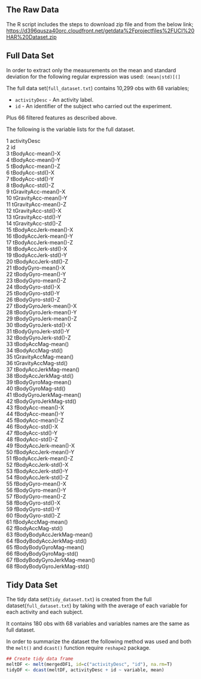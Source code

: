 ## The Raw Data
The R script includes the steps to download zip file and from the below link;
<https://d396qusza40orc.cloudfront.net/getdata%2Fprojectfiles%2FUCI%20HAR%20Dataset.zip>


## Full Data Set

In order to extract only the measurements on the mean and standard deviation for 
the following regular expression was used: `(mean|std)[(]` 

The full data set(`full_dataset.txt`) contains  10,299 obs with 68 variables;

- `activityDesc` - An activity label.
- `id` - An identifier of the subject who carried out the experiment.
 
Plus 66 filtered features as described above.

The following is the variable lists for the full dataset.

1	activityDesc  
2	id  
3	tBodyAcc-mean()-X  
4	tBodyAcc-mean()-Y  
5	tBodyAcc-mean()-Z  
6	tBodyAcc-std()-X  
7	tBodyAcc-std()-Y  
8	tBodyAcc-std()-Z  
9	tGravityAcc-mean()-X  
10	tGravityAcc-mean()-Y  
11	tGravityAcc-mean()-Z  
12	tGravityAcc-std()-X  
13	tGravityAcc-std()-Y  
14	tGravityAcc-std()-Z  
15	tBodyAccJerk-mean()-X  
16	tBodyAccJerk-mean()-Y  
17	tBodyAccJerk-mean()-Z  
18	tBodyAccJerk-std()-X  
19	tBodyAccJerk-std()-Y  
20	tBodyAccJerk-std()-Z  
21	tBodyGyro-mean()-X  
22	tBodyGyro-mean()-Y  
23	tBodyGyro-mean()-Z  
24	tBodyGyro-std()-X  
25	tBodyGyro-std()-Y  
26	tBodyGyro-std()-Z  
27	tBodyGyroJerk-mean()-X  
28	tBodyGyroJerk-mean()-Y  
29	tBodyGyroJerk-mean()-Z  
30	tBodyGyroJerk-std()-X  
31	tBodyGyroJerk-std()-Y  
32	tBodyGyroJerk-std()-Z  
33	tBodyAccMag-mean()  
34	tBodyAccMag-std()  
35	tGravityAccMag-mean()  
36	tGravityAccMag-std()  
37	tBodyAccJerkMag-mean()  
38	tBodyAccJerkMag-std()  
39	tBodyGyroMag-mean()  
40	tBodyGyroMag-std()  
41	tBodyGyroJerkMag-mean()  
42	tBodyGyroJerkMag-std()  
43	fBodyAcc-mean()-X  
44	fBodyAcc-mean()-Y  
45	fBodyAcc-mean()-Z  
46	fBodyAcc-std()-X  
47	fBodyAcc-std()-Y  
48	fBodyAcc-std()-Z  
49	fBodyAccJerk-mean()-X  
50	fBodyAccJerk-mean()-Y  
51	fBodyAccJerk-mean()-Z  
52	fBodyAccJerk-std()-X  
53	fBodyAccJerk-std()-Y  
54	fBodyAccJerk-std()-Z  
55	fBodyGyro-mean()-X  
56	fBodyGyro-mean()-Y  
57	fBodyGyro-mean()-Z  
58	fBodyGyro-std()-X  
59	fBodyGyro-std()-Y  
60	fBodyGyro-std()-Z  
61	fBodyAccMag-mean()  
62	fBodyAccMag-std()  
63	fBodyBodyAccJerkMag-mean()  
64	fBodyBodyAccJerkMag-std()  
65	fBodyBodyGyroMag-mean()  
66	fBodyBodyGyroMag-std()  
67	fBodyBodyGyroJerkMag-mean()  
68	fBodyBodyGyroJerkMag-std()  
  
  
## Tidy Data Set
 
The tidy data set(`tidy_dataset.txt`) is created from the full dataset(`full_dataset.txt`)
by taking with the average of each variable for each activity and each subject.

It contains 180 obs with 68 variables and variables names are the same as full dataset.

In order to summarize the dataset the following method was used and both the `melt()` and `dcast()`
function require `reshape2` package.

```r
## Create tidy data frame  
meltDF <- melt(mergedDF1, id=c("activityDesc", "id"), na.rm=T)
tidyDF <- dcast(meltDF, activityDesc + id ~ variable, mean)
```

